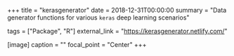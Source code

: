 +++
title = "kerasgenerator"
date = 2018-12-31T00:00:00
summary = "Data generator functions for various `keras` deep learning scenarios"

tags = ["Package", "R"]
external_link = "https://kerasgenerator.netlify.com/"

[image]
  caption = ""
  focal_point = "Center"
+++
